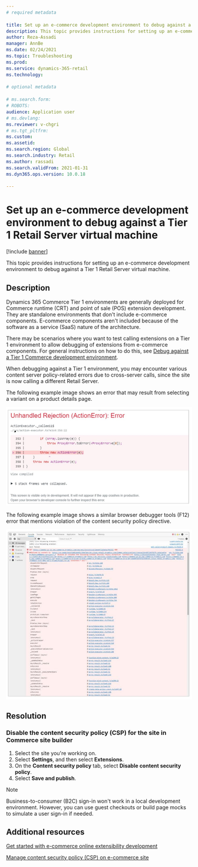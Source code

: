 ```yaml
---
# required metadata

title: Set up an e-commerce development environment to debug against a Tier 1 Retail Server virtual machine
description: This topic provides instructions for setting up an e-commerce development environment to debug against a Tier 1 Retail Server virtual machine. 
author: Reza-Assadi
manager: AnnBe
ms.date: 02/24/2021
ms.topic: Troubleshooting
ms.prod: 
ms.service: dynamics-365-retail
ms.technology: 

# optional metadata

# ms.search.form: 
# ROBOTS: 
audience: Application user
# ms.devlang: 
ms.reviewer: v-chgri
# ms.tgt_pltfrm: 
ms.custom: 
ms.assetid: 
ms.search.region: Global
ms.search.industry: Retail
ms.author: rassadi
ms.search.validFrom: 2021-01-31
ms.dyn365.ops.version: 10.0.18

---
```


# Set up an e-commerce development environment to debug against a Tier 1 Retail Server virtual machine

[!include [banner](../../includes/banner.md)]

This topic provides instructions for setting up an e-commerce development environment to debug against a Tier 1 Retail Server virtual machine.

## Description

Dynamics 365 Commerce Tier 1 environments are generally deployed for Commerce runtime (CRT) and point of sale (POS) extension development. They are standalone environments that don't include e-commerce components. E-commerce components aren't included because of the software as a service (SaaS) nature of the architecture. 

There may be scenarios where you want to test calling extensions on a Tier 1 environment to allow debugging of extensions from e-commerce components. For general instructions on how to do this, see [Debug against a Tier 1 Commerce development environment](../e-commerce-extensibility/debug-tier-1.md). 

When debugging against a Tier 1 environment, you may encounter various content server policy-related errors due to cross-server calls, since the site is now calling a different Retail Server.

The following example image shows an error that may result from selecting a variant on a product details page.

![Error when selecting a variant on a product details page](media/unhandled-rejection-error.jpg)

The following example image shows a similar browser debugger tools (F12) error that mentions violation of the content security policy directive.

![Debugger tools error](media/debugger-tools-error.JPG)

## Resolution

### Disable the content security policy (CSP) for the site in Commerce site builder

1. Select the site you're working on.
1. Select **Settings**, and then select **Extensions**.
1. On the **Content security policy** tab, select **Disable content security policy**.
1. Select **Save and publish**.

> [!NOTE]
> Business-to-consumer (B2C) sign-in won't work in a local development environment. However, you can use guest checkouts or build page mocks to simulate a user sign-in if needed. 

## Additional resources

[Get started with e-commerce online extensibility development](../e-commerce-extensibility/sdk-getting-started.md)

[Manage content security policy (CSP) on e-commerce site](../manage-csp.md)
